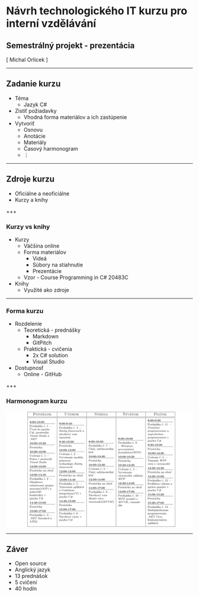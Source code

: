 ﻿# Návrh technologického IT kurzu pro interní vzdělávání
## Semestrálný projekt - prezentácia
<div class="right">
[ Michal Orlicek <xorlic00@stud.fit.vutbr.cz> ]
</div>

---
## Zadanie kurzu
* Téma
  * Jazyk C#
* Zistiť požiadavky
  * Vhodná forma materiálov a ich zastúpenie
* Vytvoriť 
  * Osnovu
  * Anotácie
  * Materiály
  * Časový harmonogram
  * ⋮

---
## Zdroje kurzu
* Oficiálne a neoficiálne
* Kurzy a knihy

+++
### Kurzy vs knihy
* Kurzy
  * Väčšina online
  * Forma materiálov
    * Videá
    * Súbory na stiahnutie
    * Prezentácie
  * Vzor - Course Programming in C# 20483C
* Knihy
  * Využité ako zdroje

---
### Forma kurzu
* Rozdelenie
  * Teoretická - prednášky
    * Markdown 
    * GitPitch
  * Praktická - cvičenia
    * 2x C# solution
    * Visual Studio
* Dostupnosť
  * Online - GitHub

+++
### Harmonogram kurzu
![Harmonogram](/Introduction/Assets/img/harmonogram.png)

---
## Záver
* Open source
* Anglický jazyk
* 13 prednášok
* 5 cvičení
* 40 hodín